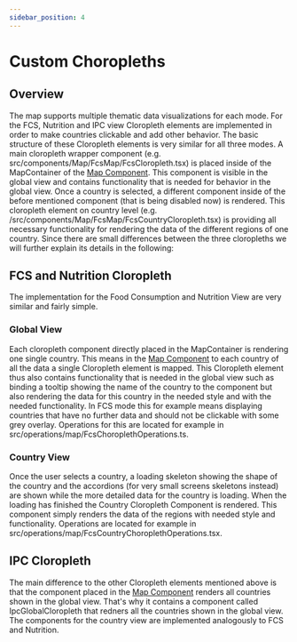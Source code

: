 ```yaml
---
sidebar_position: 4
---
```


# Custom Choropleths

## Overview
The map supports multiple thematic data visualizations for each mode. For the FCS, Nutrition and IPC view Cloropleth elements
are implemented in order to make countries clickable and add other behavior. The basic structure of these Cloropleth elements
is very similar for all three modes. A main cloropleth wrapper component (e.g. src/components/Map/FcsMap/FcsCloropleth.tsx) is placed inside of the MapContainer of the
[Map Component](map_component.md). This component is visible in the global view and contains functionality that is needed for
behavior in the global view. Once a country is selected, a different component inside of the before mentioned component (that is being disabled now) is rendered.
This cloropleth element on country level (e.g. /src/components/Map/FcsMap/FcsCountryCloropleth.tsx) is providing all necessary functionality for rendering the data of the different
regions of one country. Since there are small differences between the three cloropleths we will further explain its details in the
following:

## FCS and Nutrition Cloropleth
The implementation for the Food Consumption and Nutrition View are very similar and fairly simple. 
### Global View
Each cloropleth component directly placed in the MapContainer is rendering one single country. This means in the [Map Component](map_component.md)
to each country of all the data a single Cloropleth element is mapped. This Cloropleth element thus also contains functionality
that is needed in the global view such as binding a tooltip showing the name of the country to the component but also rendering the
data for this country in the needed style and with the needed functionality. In FCS mode this for example means displaying countries that have no further data and should not be clickable
with some grey overlay. Operations for this are located for example in src/operations/map/FcsChoroplethOperations.ts.

### Country View
Once the user selects a country, a loading skeleton showing the shape of the country and the accordions (for very small screens skeletons instead) are shown while
the more detailed data for the country is loading. When the loading has finished the Country Cloropleth Component is rendered.
This component simply renders the data of the regions with needed style and functionality. Operations are located for example in
src/operations/map/FcsCountryChoroplethOperations.tsx.

## IPC Cloropleth
The main difference to the other Cloropleth elements mentioned above is that the component placed in the [Map Component](map_component.md)
renders all countries shown in the global view. That's why it contains a component called IpcGlobalCloropleth that redners
all the countries shown in the global view. The components for the country view are implemented analogously to FCS and Nutrition.
